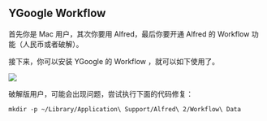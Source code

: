 ## YGoogle Workflow

首先你是 Mac 用户，其次你要用 Alfred，最后你要开通 Alfred 的 Workflow 功能（人民币或者破解）。

接下来，你可以安装 YGoogle 的 Workflow ，就可以如下使用了。

![](http://wx3.sinaimg.cn/mw690/71c50075gy1fi5fx44umxj20tm0pw7ci.jpg)

破解版用户，可能会出现问题，尝试执行下面的代码修复：

`mkdir -p ~/Library/Application\ Support/Alfred\ 2/Workflow\ Data`
